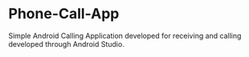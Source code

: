 # Phone-Call-App
Simple Android Calling Application developed for receiving and calling developed through Android Studio.
